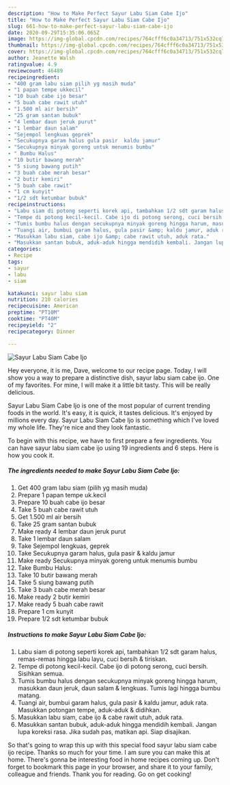 ```yaml
---
description: "How to Make Perfect Sayur Labu Siam Cabe Ijo"
title: "How to Make Perfect Sayur Labu Siam Cabe Ijo"
slug: 661-how-to-make-perfect-sayur-labu-siam-cabe-ijo
date: 2020-09-29T15:35:06.065Z
image: https://img-global.cpcdn.com/recipes/764cfff6c0a34713/751x532cq70/sayur-labu-siam-cabe-ijo-foto-resep-utama.jpg
thumbnail: https://img-global.cpcdn.com/recipes/764cfff6c0a34713/751x532cq70/sayur-labu-siam-cabe-ijo-foto-resep-utama.jpg
cover: https://img-global.cpcdn.com/recipes/764cfff6c0a34713/751x532cq70/sayur-labu-siam-cabe-ijo-foto-resep-utama.jpg
author: Jeanette Walsh
ratingvalue: 4.9
reviewcount: 46489
recipeingredient:
- "400 gram labu siam pilih yg masih muda"
- "1 papan tempe ukkecil"
- "10 buah cabe ijo besar"
- "5 buah cabe rawit utuh"
- "1.500 ml air bersih"
- "25 gram santan bubuk"
- "4 lembar daun jeruk purut"
- "1 lembar daun salam"
- "Sejempol lengkuas geprek"
- "Secukupnya garam halus gula pasir  kaldu jamur"
- "Secukupnya minyak goreng untuk menumis bumbu"
- " Bumbu Halus"
- "10 butir bawang merah"
- "5 siung bawang putih"
- "3 buah cabe merah besar"
- "2 butir kemiri"
- "5 buah cabe rawit"
- "1 cm kunyit"
- "1/2 sdt ketumbar bubuk"
recipeinstructions:
- "Labu siam di potong seperti korek api, tambahkan 1/2 sdt garam halus, remas-remas hingga labu layu, cuci bersih &amp; tiriskan."
- "Tempe di potong kecil-kecil. Cabe ijo di potong serong, cuci bersih. Sisihkan semua."
- "Tumis bumbu halus dengan secukupnya minyak goreng hingga harum, masukkan daun jeruk, daun salam &amp; lengkuas. Tumis lagi hingga bumbu matang."
- "Tuangi air, bumbui garam halus, gula pasir &amp; kaldu jamur, aduk rata. Masukkan potongan tempe, aduk-aduk &amp; didihkan."
- "Masukkan labu siam, cabe ijo &amp; cabe rawit utuh, aduk rata."
- "Masukkan santan bubuk, aduk-aduk hingga mendidih kembali. Jangan lupa koreksi rasa. Jika sudah pas, matikan api. Siap disajikan."
categories:
- Recipe
tags:
- sayur
- labu
- siam

katakunci: sayur labu siam 
nutrition: 210 calories
recipecuisine: American
preptime: "PT10M"
cooktime: "PT40M"
recipeyield: "2"
recipecategory: Dinner

---
```



![Sayur Labu Siam Cabe Ijo](https://img-global.cpcdn.com/recipes/764cfff6c0a34713/751x532cq70/sayur-labu-siam-cabe-ijo-foto-resep-utama.jpg)

Hey everyone, it is me, Dave, welcome to our recipe page. Today, I will show you a way to prepare a distinctive dish, sayur labu siam cabe ijo. One of my favorites. For mine, I will make it a little bit tasty. This will be really delicious.



Sayur Labu Siam Cabe Ijo is one of the most popular of current trending foods in the world. It's easy, it is quick, it tastes delicious. It's enjoyed by millions every day. Sayur Labu Siam Cabe Ijo is something which I've loved my whole life. They're nice and they look fantastic.


To begin with this recipe, we have to first prepare a few ingredients. You can have sayur labu siam cabe ijo using 19 ingredients and 6 steps. Here is how you cook it.

<!--inarticleads1-->

##### The ingredients needed to make Sayur Labu Siam Cabe Ijo:

1. Get 400 gram labu siam (pilih yg masih muda)
1. Prepare 1 papan tempe uk.kecil
1. Prepare 10 buah cabe ijo besar
1. Take 5 buah cabe rawit utuh
1. Get 1.500 ml air bersih
1. Take 25 gram santan bubuk
1. Make ready 4 lembar daun jeruk purut
1. Take 1 lembar daun salam
1. Take Sejempol lengkuas, geprek
1. Take Secukupnya garam halus, gula pasir &amp; kaldu jamur
1. Make ready Secukupnya minyak goreng untuk menumis bumbu
1. Take  Bumbu Halus:
1. Take 10 butir bawang merah
1. Take 5 siung bawang putih
1. Take 3 buah cabe merah besar
1. Make ready 2 butir kemiri
1. Make ready 5 buah cabe rawit
1. Prepare 1 cm kunyit
1. Prepare 1/2 sdt ketumbar bubuk




<!--inarticleads2-->

##### Instructions to make Sayur Labu Siam Cabe Ijo:

1. Labu siam di potong seperti korek api, tambahkan 1/2 sdt garam halus, remas-remas hingga labu layu, cuci bersih &amp; tiriskan.
1. Tempe di potong kecil-kecil. Cabe ijo di potong serong, cuci bersih. Sisihkan semua.
1. Tumis bumbu halus dengan secukupnya minyak goreng hingga harum, masukkan daun jeruk, daun salam &amp; lengkuas. Tumis lagi hingga bumbu matang.
1. Tuangi air, bumbui garam halus, gula pasir &amp; kaldu jamur, aduk rata. Masukkan potongan tempe, aduk-aduk &amp; didihkan.
1. Masukkan labu siam, cabe ijo &amp; cabe rawit utuh, aduk rata.
1. Masukkan santan bubuk, aduk-aduk hingga mendidih kembali. Jangan lupa koreksi rasa. Jika sudah pas, matikan api. Siap disajikan.




So that's going to wrap this up with this special food sayur labu siam cabe ijo recipe. Thanks so much for your time. I am sure you can make this at home. There's gonna be interesting food in home recipes coming up. Don't forget to bookmark this page in your browser, and share it to your family, colleague and friends. Thank you for reading. Go on get cooking!
